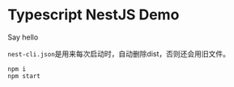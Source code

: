 Typescript NestJS Demo
======================

Say hello

`nest-cli.json`是用来每次启动时，自动删除dist，否则还会用旧文件。

```
npm i
npm start
```
